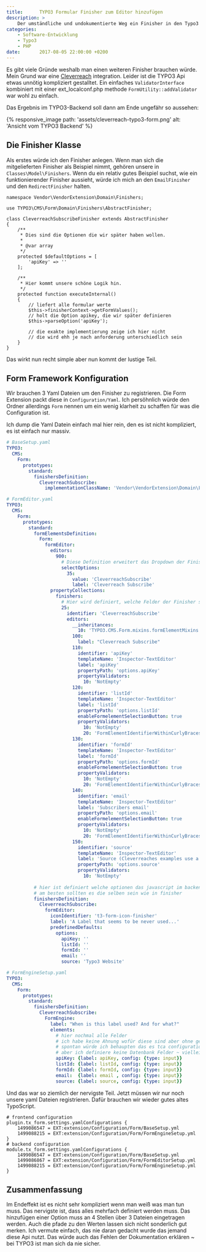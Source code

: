 ```yaml
---
title:      TYPO3 Formular Finisher zum Editor hinzufügen
description: >
    Der umständliche und undokumentierte Weg ein Finisher in den Typo3 8.7 Formular-Editor zu bekommen.   
categories: 
    - Software-Entwicklung
    - Typo3
    - PHP
date:       2017-08-05 22:00:00 +0200
---
```


Es gibt viele Gründe weshalb man einen weiteren Finisher brauchen würde. Mein Grund war eine [Cleverreach] integration. Leider ist die TYPO3 Api etwas unnötig kompliziert gestalltet.  Ein einfaches `ValidatorInterface` kombiniert mit einer ext_localconf.php methode `FormUtility::addValidator` war wohl zu einfach.

Das Ergebnis im TYPO3-Backend soll dann am Ende ungefähr so aussehen:

{% responsive_image path: 'assets/cleverreach-typo3-form.png' alt: 'Ansicht vom TYPO3 Backend' %}

## Die Finisher Klasse

Als erstes würde ich den Finisher anlegen. Wenn man sich die mitgelieferten Finisher als Beispiel nimmt, gehören unsere in `Classes\Model\Finishers`. Wenn du ein relativ gutes Beispiel suchst, wie ein funktionierender Finisher aussieht, würde ich mich an den `EmailFinisher` und den `RedirectFinisher` halten.

```php?start_inline=true
namespace Vendor\VendorExtension\Domain\Finishers;

use TYPO3\CMS\Form\Domain\Finishers\AbstractFinisher;

class CleverreachSubscribeFinisher extends AbstractFinisher
{
    /**
     * Dies sind die Optionen die wir später haben wollen.
     * 
     * @var array
     */
    protected $defaultOptions = [
        'apiKey' => ''
    ];

    /**
     * Hier kommt unsere schöne Logik hin.
     */
    protected function executeInternal()
    {
        // liefert alle formular werte
        $this->finisherContext->getFormValues();
        // holt die Option apikey, die wir später definieren
        $this->parseOption('apiKey');
        
        // die exakte implementierung zeige ich hier nicht
        // die wird ehh je nach anforderung unterschiedlich sein 
    }
}
```

Das wirkt nun recht simple aber nun kommt der lustige Teil.

## Form Framework Konfiguration

Wir brauchen 3 Yaml Dateien um den Finisher zu registrieren. Die Form Extension packt diese in `Configuration/Yaml`. Ich persöhnlich würde den Ordner allerdings `Form` nennen um ein wenig klarheit zu schaffen für was die Configuration ist.

Ich dump die Yaml Datein einfach mal hier rein, den es ist nicht kompliziert, es ist einfach nur massiv.

```yaml
# BaseSetup.yaml
TYPO3:
  CMS:
    Form:
      prototypes:
        standard:
          finishersDefinition:
            CleverreachSubscribe:
              implementationClassName: 'Vendor\VendorExtension\Domain\Finishers\CleverreachSubscribeFinisher'
```

```yaml
# FormEditor.yaml
TYPO3:
  CMS:
    Form:
      prototypes:
        standard:
          formElementsDefinition:
            Form:
              formEditor:
                editors:
                  900:
                    # Diese Definition erweitert das Dropdown der Finisher im menü
                    selectOptions:
                      35:
                        value: 'CleverreachSubscribe'
                        label: 'Cleverreach Subscribe'
                propertyCollections:
                  finishers:
                    # Hier wird definiert, welche Felder der Finisher später haben soll
                    25:
                      identifier: 'CleverreachSubscribe'
                      editors:
                        __inheritances:
                          10: 'TYPO3.CMS.Form.mixins.formElementMixins.BaseCollectionEditorsMixin'
                        100:
                          label: "Cleverreach Subscribe"
                        110:
                          identifier: 'apiKey'
                          templateName: 'Inspector-TextEditor'
                          label: 'apiKey'
                          propertyPath: 'options.apiKey'
                          propertyValidators:
                            10: 'NotEmpty'
                        120:
                          identifier: 'listId'
                          templateName: 'Inspector-TextEditor'
                          label: 'listId'
                          propertyPath: 'options.listId'
                          enableFormelementSelectionButton: true
                          propertyValidators:
                            10: 'NotEmpty'
                            20: 'FormElementIdentifierWithinCurlyBracesInclusive'
                        130:
                          identifier: 'formId'
                          templateName: 'Inspector-TextEditor'
                          label: 'formId'
                          propertyPath: 'options.formId'
                          enableFormelementSelectionButton: true
                          propertyValidators:
                            10: 'NotEmpty'
                            20: 'FormElementIdentifierWithinCurlyBracesInclusive'
                        140:
                          identifier: 'email'
                          templateName: 'Inspector-TextEditor'
                          label: 'Subscribers email'
                          propertyPath: 'options.email'
                          enableFormelementSelectionButton: true
                          propertyValidators:
                            10: 'NotEmpty'
                            20: 'FormElementIdentifierWithinCurlyBracesInclusive'
                        150:
                          identifier: 'source'
                          templateName: 'Inspector-TextEditor'
                          label: 'Source (Cleverreaches examples use a Projekt Name here)'
                          propertyPath: 'options.source'
                          propertyValidators:
                            10: 'NotEmpty'
                            
          # hier ist definiert welche optionen das javascript im backend beim hinzufügen lädt
          # am besten sollten es die selben sein wie in finisher 
          finishersDefinition:
            CleverreachSubscribe:
              formEditor:
                iconIdentifier: 't3-form-icon-finisher'
                label: 'A Label that seems to be never used...'
                predefinedDefaults:
                  options:
                    apiKey: ''
                    listId: ''
                    formId: ''
                    email: ''
                    source: 'Typo3 Website'
```

```yaml
# FormEngineSetup.yaml
TYPO3:
  CMS:
    Form:
      prototypes:
        standard:
          finishersDefinition:
            CleverreachSubscribe:
              FormEngine:
                label: "When is this label used? And for what?"
                elements:
                  # hier nochmal alle Felder
                  # ich habe keine Ahnung wofür diese sind aber ohne geht es nicht
                  # spontan würde ich behaupten das es tca configuration ist
                  # aber ich definiere keine Datenbank Felder ~ vielleicht ist das aber eine Option
                  apiKey: {label: apiKey, config: {type: input}}
                  listId: {label: listId, config: {type: input}}
                  formId: {label: formId, config: {type: input}}
                  email:  {label: email , config: {type: input}}
                  source: {label: source, config: {type: input}}
```

Und das war so ziemlich der nervigste Teil. Jetzt müssen wir nur noch unsere yaml Dateien registrieren. Dafür brauchen wir wieder gutes altes TypoScript.

```
# frontend configuration
plugin.tx_form.settings.yamlConfigurations {
    1499086547 = EXT:extension/Configuration/Form/BaseSetup.yml
    1499088215 = EXT:extension/Configuration/Form/FormEngineSetup.yml
}
# backend configuration
module.tx_form.settings.yamlConfigurations {
    1499086547 = EXT:extension/Configuration/Form/BaseSetup.yml
    1499086867 = EXT:extension/Configuration/Form/FormEditorSetup.yml
    1499088215 = EXT:extension/Configuration/Form/FormEngineSetup.yml
}
```

## Zusammenfassung

Im Endeffekt ist es nicht sehr kompliziert wenn man weiß was man tun muss. Das nervigste ist, dass alles mehrfach definiert werden muss. Das hinzufügen einer Option muss an 4 Stellen über 3 Dateien eingetragen werden. Auch die pfade zu den Werten lassen sich nicht sonderlich gut merken. Ich vermute einfach, das nie daran gedacht wurde das jemand diese Api nutzt. Das würde auch das Fehlen der Dokumentation erklären ~ bei TYPO3 ist man sich da nie sicher.

[Cleverreach]: https://www.cleverreach.com/
